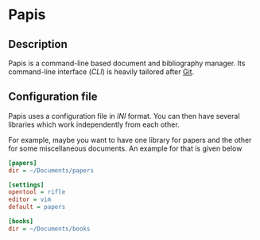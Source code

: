 
# Papis

## Description

Papis is a command-line based document and bibliography manager.  Its
command-line interface (*CLI*) is heavily tailored after
[Git](http://git-scm.com).


## Configuration file

Papis uses a configuration file in *INI* format. You can then have several libraries
which work independently from each other.

For example, maybe you want to have one library for papers
and the other for some miscellaneous documents.
An example for that is given below


```ini
[papers]
dir = ~/Documents/papers

[settings]
opentool = rifle
editor = vim
default = papers

[books]
dir = ~/Documents/books

```
